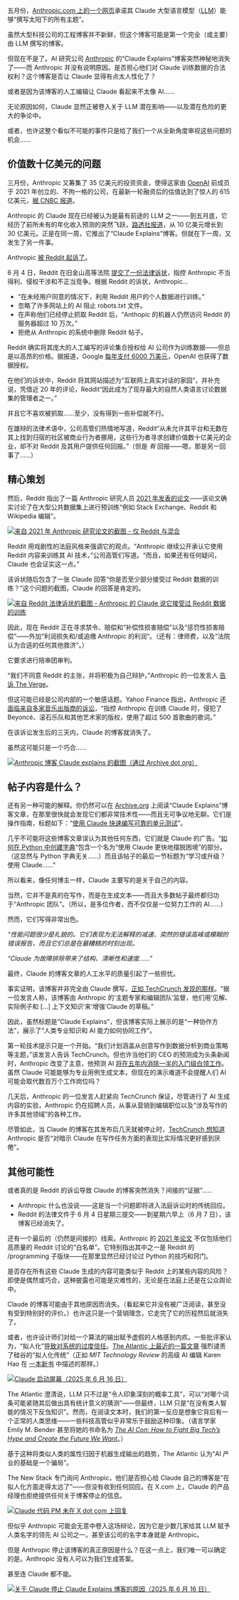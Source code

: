 五月份，[Anthropic.com 上的一个网页](https://web.archive.org/web/20250529222635/https://www.anthropic.com/claude-explains)承诺其 Claude 大型语言模型（[LLM](https://thenewstack.io/new-tools-help-llm-developers-choose-better-pre-training-data/)）能够“撰写太阳下的所有主题”。

虽然大型科技公司的工程博客并不新鲜，但这个博客可能是第一个完全（或主要）由 LLM 撰写的博客。

但现在不是了。AI 研究公司 [Anthropic](https://www.anthropic.com/company) 的“Claude Explains”博客突然神秘地消失了——而 Anthropic 并没有说明原因。是否担心他们对 Claude 训练数据的合法权利？这个博客是否让 Claude 显得有点太人性化了？

或者是因为该博客的人工编辑让 Claude 看起来不太像 AI……

无论原因如何，Claude 显然正被卷入关于 LLM 潜在影响——以及潜在危险的更大的争论中。

或者，也许这整个看似不可能的事件只是给了我们一个从全新角度审视这些问题的机会……

## 价值数十亿美元的问题

三月份，Anthropic 又筹集了 35 亿美元的投资资金，使得这家由 [OpenAI](https://thenewstack.io/openais-sam-altman-ai-is-now-ready-for-the-enterprise/) 前成员于 2021 年创立的、不拘一格的公司，在最新一轮融资后的估值达到了惊人的 615 亿美元，[据 CNBC 报道](https://www.cnbc.com/2025/03/03/amazon-backed-ai-firm-anthropic-valued-at-61point5-billion-after-latest-round.html)。

Anthropic 的 Claude 现在已经被认为是最有前途的 LLM 之一——到五月底，它经历了前所未有的年化收入预测的突然飞跃，[路透社报道](https://www.reuters.com/business/anthropic-hits-3-billion-annualized-revenue-business-demand-ai-2025-05-30/)，从 10 亿美元增长到 30 亿美元。正是在同一周，它推出了“Claude Explains”博客。但就在下一周，又发生了另一件事。

Anthropic [被 Reddit 起诉了](https://www.theverge.com/ai-artificial-intelligence/679768/reddit-sues-anthropic-alleging-its-bots-accessed-reddit-more-than-100000-times-since-last-july)。

6 月 4 日，Reddit 在旧金山高等法院 [提交了一份法律诉状](https://www.documentcloud.org/documents/25963296-reddit-v-anthropic/)，指控 Anthropic 不当得利、侵权干涉和不正当竞争。根据 Reddit 的诉状，Anthropic…

* “在未经用户同意的情况下，利用 Reddit 用户的个人数据进行训练。”
* 忽略了许多网站上的 AI 阻止 robots.txt 文件。
* 在声称他们已经停止抓取 Reddit 后，“Anthopic 的机器人仍然访问 Reddit 的服务器超过 10 万次。”
* 拒绝从 Anthropic 的系统中删除 Reddit 帖子。

Reddit 确实将其庞大的人工编写的评论集合授权给 AI 公司作为训练数据——但总是以高昂的价格。据报道，Google [每年支付 6000 万美元](https://www.reuters.com/technology/reddit-ai-content-licensing-deal-with-google-sources-say-2024-02-22/)，OpenAI 也获得了数据授权。

在他们的诉状中，Reddit 将其网站描述为“互联网上真实对话的家园”，并补充说，凭借近 20 年的评论，Reddit“因此成为了现存最大的自然人类语言讨论数据集的管理者之一。”

并且它不喜欢被抓取……至少，没有得到一些补偿就不行。

在雄辩的法律术语中，公司高管们热情地写道，Reddit“从未允许其平台和无数在其上找到归宿的社区被商业行为者挪用，这些行为者寻求创建价值数十亿美元的企业，却不对 Reddit 及其用户提供任何回报。”（但是 *有* 回报——嗯，那是另一回事了……）

## 精心策划

然后，Reddit 指出了一篇 Anthropic 研究人员 [2021 年发表的论文](https://arxiv.org/pdf/2112.00861)——该论文确实讨论了在大型公共数据集上进行预训练“例如 Stack Exchange、Reddit 和 Wikipedia 编辑”。

[![来自 2021 年 Anthropic 研究论文的截图 - 仅 Reddit 与混合](https://cdn.thenewstack.io/media/2025/06/6f98a86b-screenshot-from-2021-anthropic-research-paper-reddit-only-vs-mix.png)](https://cdn.thenewstack.io/media/2025/06/6f98a86b-screenshot-from-2021-anthropic-research-paper-reddit-only-vs-mix.png)

Reddit 用戏剧性的法庭风格来强调它的观点。“Anthropic 继续公开承认它使用 Reddit 内容来训练其 AI 技术，”公司高管们写道。“而且，如果还有任何疑问，Claude 也会证实这一点。”

该诉状随后包含了一张 Claude 回答“你是否至少部分接受过 Reddit 数据的训练？”这个问题的截图，Claude 的回答是肯定的。

[![来自 Reddit 法律诉状的截图 - Anthropic 的 Claude 说它接受过 Reddit 数据的训练](https://cdn.thenewstack.io/media/2025/06/52a24c5d-screenshot-from-reddit-legal-complaint-anthropics-claude-says-it-was-trained-on-reddit-data.png)](https://cdn.thenewstack.io/media/2025/06/52a24c5d-screenshot-from-reddit-legal-complaint-anthropics-claude-says-it-was-trained-on-reddit-data.png)

因此，现在 Reddit 正在寻求禁令、赔偿和“补偿性损害赔偿”以及“惩罚性损害赔偿”——外加“利润损失和/或追缴 Anthropic 的利润”。（还有：律师费，以及“法院认为合适的任何其他救济”。）

它要求进行陪审团审判。

“我们不同意 Reddit 的主张，并将积极为自己辩护，”Anthropic 的一位发言人 [告诉 The Verge](https://www.theverge.com/ai-artificial-intelligence/679768/reddit-sues-anthropic-alleging-its-bots-accessed-reddit-more-than-100000-times-since-last-july)。

但这可能已经是公司内部的一个敏感话题。Yahoo Finance 指出，Anthropic 还 [面临来自多家音乐出版商的诉讼](https://finance.yahoo.com/news/reddit-brands-anthropic-as-anything-but-a-white-knight-heating-up-ai-scraping-wars-080025728.html)，“指控 Anthropic 在训练 Claude 时，侵犯了 Beyoncé、滚石乐队和其他艺术家的版权，使用了超过 500 首歌曲的歌词。”

在该诉讼发生后的三天内，Claude 的博客就消失了。

虽然这可能只是一个巧合……

[![Anthropic 博客 Claude explains 的截图（通过 Archive dot org）](https://cdn.thenewstack.io/media/2025/06/3758d1f6-screenshot-of-anthropic-blog-claude-explains-via-archive-dot-org.png)](https://cdn.thenewstack.io/media/2025/06/3758d1f6-screenshot-of-anthropic-blog-claude-explains-via-archive-dot-org.png)

## 帖子内容是什么？

还有另一种可能的解释。你仍然可以在 [Archive.org](https://web.archive.org/web/20250529222635/https://www.anthropic.com/claude-explains) 上阅读“Claude Explains”博客文章，在那里很快就会发现它们都非常技术性——而且无可争议地无聊。它们是操作指南，标题如下：“[使用 Claude 快速编写可靠的单元测试](https://web.archive.org/web/20250530173558/https://www.anthropic.com/claude-explains/write-reliable-unit-tests-quickly-with-claude)”。

几乎不可能将这些博客文章误认为其他任何东西，它们就是 Claude 的广告。“[如何在 Python 中创建字典](https://web.archive.org/web/20250605170219/https://www.anthropic.com/claude-explains/how-to-create-a-dictionary-in-python)”包含一个名为“使用 Claude 更快地摆脱困境”的部分。（这显然与 Python 字典无关……）而且该帖子的最后一节标题为“学习或升级？使用 Claude……”

所以看来，像任何博主一样，Claude 主要写的是关于自己的内容。

当然，它并不是真的在写作，而是在生成文本——而且大多数帖子最终都归功于“Anthropic 团队”。（所以，是多位作者，而不仅仅是一位努力工作的 AI……）

然而，它们写得非常出色。

*“性能问题很少是礼貌的。它们表现为无法解释的减速、突然的错误高峰或模糊的错误报告，而且它们总是在最糟糕的时刻出现。*

*“Claude 为故障排除带来了结构、清晰性和速度……”*

最终，Claude 的博客文章的人工水平的质量引起了一些担忧。

事实证明，该博客并非完全由 Claude 撰写，[正如 TechCrunch 发现的那样](https://techcrunch.com/2025/06/03/anthropics-ai-is-writing-its-own-blog-with-human-oversight/)。“据一位发言人称，该博客由 Anthropic 的‘主题专家和编辑团队’监督，他们用‘见解、实际例子和 […] 上下文知识’来‘增强’Claude 的草稿。”

因此，虽然标题是“Claude Explains”，但该博客实际上展示的是“一种协作方法”，展示了“人类专业知识和 AI 能力如何协同工作”。

第一轮技术提示只是一个开始。“我们计划涵盖从创意写作到数据分析到商业策略等主题，”该发言人告诉 TechCrunch。但也许当他们的 CEO 的预测成为头条新闻时，Anthropic 改变了主意，他预测 AI [将在五年内消除一半的入门级白领工作](https://www.axios.com/2025/05/28/ai-jobs-white-collar-unemployment-anthropic)。虽然 Claude 可能能够为专业用例生成文本，但现在的演示难道不会提醒人们 AI 可能会取代数百万个工作岗位吗？

几天后，Anthropic 的一位发言人赶紧向 TechCrunch 保证，尽管进行了 AI 生成内容的实验，Anthropic 仍在招聘人员，从事从营销到编辑职位以及“涉及写作的许多其他领域”的各种工作。

尽管如此，当 Claude 的博客在其发布后几天就被停止时，[TechCrunch 想知道](https://techcrunch.com/2025/06/09/anthropics-ai-generated-blog-dies-an-early-death/) Anthropic 是否“对暗示 Claude 在写作任务方面的表现比实际情况更好感到厌倦”。

## 其他可能性

或者真的是 Reddit 的诉讼导致 Claude 的博客突然消失？间接的“证据”……

* Anthropic 什么也没说——这是当一个问题即将进入法庭诉讼时的传统回应。
* Reddit 的法律文件于 6 月 4 日星期三提交——到星期六早上（6 月 7 日），该博客已经消失了。

还有一个最后的（仍然是间接的）线索。Anthropic 的 [2021 年论文](https://arxiv.org/pdf/2112.00861) 不仅包括他们高质量的 Reddit 讨论的“白名单”。它特别指出其中之一是 Reddit 的 /programming 子版块——在那里显然已经讨论过 Python 的技巧和窍门。

是否存在所有这些 Claude 生成的内容可能类似于 Reddit 上的某些内容的风险？即使是偶然或巧合，这种披露也可能是灾难性的，无论是在法庭上还是在公众舆论中。

Claude 的博客可能由于其他原因而消失。（看起来它并没有被广泛阅读，甚至没有受到特别好的评价。）也许这只是一个营销理念，它走完了它的历程然后就消失了。

或者，也许设计师们对给一个算法的输出赋予虚假的人格感到内疚。一些批评家认为，“拟人化”[导致对系统的过度信任](https://link.springer.com/article/10.1007/s43681-024-00419-4)。[The Atlantic 上最近的一篇文章](https://www.msn.com/en-us/technology/artificial-intelligence/artificial-intelligence-is-not-intelligent/ar-AA1GcZBz) 强烈谴责了硅谷的“拟人化传统”（正如 *MIT Technology Review* 的高级 AI 编辑 Karen Hao 在 [一本新书](https://bookshop.org/p/books/empire-of-ai-dreams-and-nightmares-in-sam-altman-s-openai-karen-hao/22156498?ean=9780593657508&next=t&affiliate=12476) 中描述的那样。）

[![Claude 启动屏幕（2025 年 6 月 16 日）](https://cdn.thenewstack.io/media/2025/06/85d5eada-claude-startup-screen-june-16-2025.png)](https://cdn.thenewstack.io/media/2025/06/85d5eada-claude-startup-screen-june-16-2025.png)

The Atlantic 澄清说，LLM 只不过是“令人印象深刻的概率工具”，可以“对哪个词条可能紧随其后做出具有统计意义的猜测”——但最终，LLM 只是“在没有类人智能的情况下反刍知识”。然而，在阅读文本时，我们的第一反应是想象它背后有一个正常的人类思维——一些科技高管似乎非常乐于鼓励这种印象。（语言学家 Emily M. Bender 甚至将她的书命名为 [*The AI Con: How to Fight Big Tech’s Hype and Create the Future We Want*](https://bookshop.org/a/12476/9780063418561)。）

基于这种将类似人类的属性归因于机器生成输出的趋势，The Atlantic 认为“AI 产业的基础是一个骗局”。

The New Stack 专门询问 Anthropic，他们是否担心给 Claude 自己的博客是“在拟人化方面走得太远了”——但没有收到任何回应。在 X.com 上，Claude 的产品经理也拒绝提供任何关于博客停止的信息。

[![Claude 代码 PM 未在 X dot com 上回复](https://cdn.thenewstack.io/media/2025/06/fae325f7-claude-code-pm-not-responding-on-x-dot-com.png)](https://cdn.thenewstack.io/media/2025/06/fae325f7-claude-code-pm-not-responding-on-x-dot-com.png)

但似乎 Anthropic 可能会无意中卷入这场辩论，因为它是少数几家给其 LLM 赋予人类名字的领先 AI 公司之一。甚至该公司的名字本身就是 Anthropic。

但是 Anthropic 停止该博客的真正原因是什么？在这一点上，我们唯一可以确定的是。Anthropic 没有人可以为我们生成答案。

甚至连 Claude 都不能。

[![关于 Claude 停止 Claude Explains 博客的原因（2025 年 6 月 16 日）](https://cdn.thenewstack.io/media/2025/06/609e2b0a-claude-on-why-claude-explains-blog-was-discontinued-june-16-2025.png)](https://cdn.thenewstack.io/media/2025/06/609e2b0a-claude-on-why-claude-explains-blog-was-discontinued-june-16-2025.png)